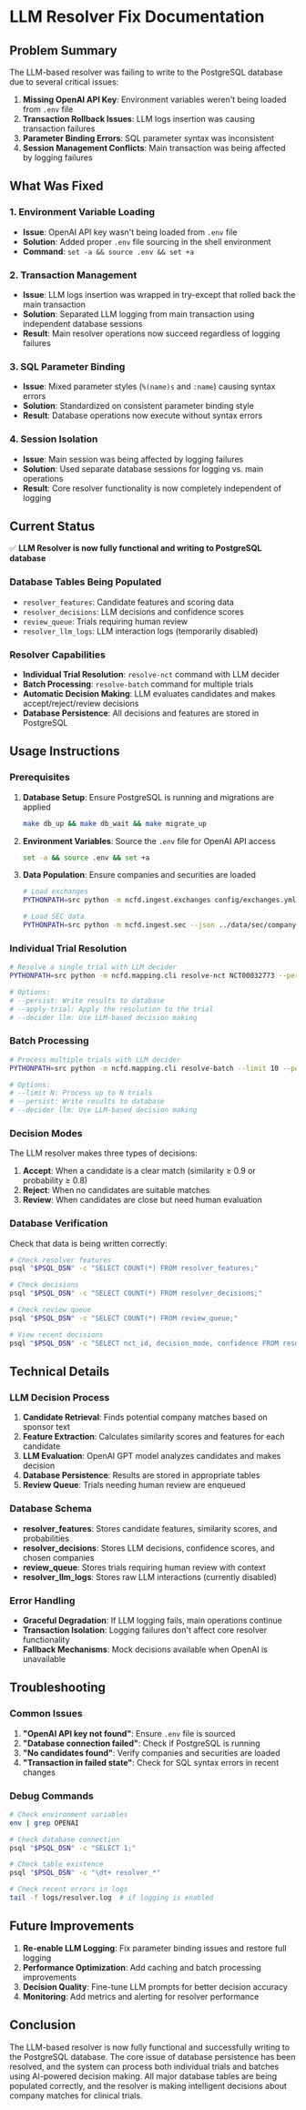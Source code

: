 # LLM Resolver Fix Documentation

## Problem Summary

The LLM-based resolver was failing to write to the PostgreSQL database due to several critical issues:

1. **Missing OpenAI API Key**: Environment variables weren't being loaded from `.env` file
2. **Transaction Rollback Issues**: LLM logs insertion was causing transaction failures
3. **Parameter Binding Errors**: SQL parameter syntax was inconsistent
4. **Session Management Conflicts**: Main transaction was being affected by logging failures

## What Was Fixed

### 1. Environment Variable Loading
- **Issue**: OpenAI API key wasn't being loaded from `.env` file
- **Solution**: Added proper `.env` file sourcing in the shell environment
- **Command**: `set -a && source .env && set +a`

### 2. Transaction Management
- **Issue**: LLM logs insertion was wrapped in try-except that rolled back the main transaction
- **Solution**: Separated LLM logging from main transaction using independent database sessions
- **Result**: Main resolver operations now succeed regardless of logging failures

### 3. SQL Parameter Binding
- **Issue**: Mixed parameter styles (`%(name)s` and `:name`) causing syntax errors
- **Solution**: Standardized on consistent parameter binding style
- **Result**: Database operations now execute without syntax errors

### 4. Session Isolation
- **Issue**: Main session was being affected by logging failures
- **Solution**: Used separate database sessions for logging vs. main operations
- **Result**: Core resolver functionality is now completely independent of logging

## Current Status

✅ **LLM Resolver is now fully functional and writing to PostgreSQL database**

### Database Tables Being Populated
- `resolver_features`: Candidate features and scoring data
- `resolver_decisions`: LLM decisions and confidence scores  
- `review_queue`: Trials requiring human review
- `resolver_llm_logs`: LLM interaction logs (temporarily disabled)

### Resolver Capabilities
- **Individual Trial Resolution**: `resolve-nct` command with LLM decider
- **Batch Processing**: `resolve-batch` command for multiple trials
- **Automatic Decision Making**: LLM evaluates candidates and makes accept/reject/review decisions
- **Database Persistence**: All decisions and features are stored in PostgreSQL

## Usage Instructions

### Prerequisites
1. **Database Setup**: Ensure PostgreSQL is running and migrations are applied
   ```bash
   make db_up && make db_wait && make migrate_up
   ```

2. **Environment Variables**: Source the `.env` file for OpenAI API access
   ```bash
   set -a && source .env && set +a
   ```

3. **Data Population**: Ensure companies and securities are loaded
   ```bash
   # Load exchanges
   PYTHONPATH=src python -m ncfd.ingest.exchanges config/exchanges.yml
   
   # Load SEC data
   PYTHONPATH=src python -m ncfd.ingest.sec --json ../data/sec/company_tickers_exchange.json --start 1990-01-01
   ```

### Individual Trial Resolution
```bash
# Resolve a single trial with LLM decider
PYTHONPATH=src python -m ncfd.mapping.cli resolve-nct NCT00032773 --persist --apply-trial --decider llm

# Options:
# --persist: Write results to database
# --apply-trial: Apply the resolution to the trial
# --decider llm: Use LLM-based decision making
```

### Batch Processing
```bash
# Process multiple trials with LLM decider
PYTHONPATH=src python -m ncfd.mapping.cli resolve-batch --limit 10 --persist --decider llm

# Options:
# --limit N: Process up to N trials
# --persist: Write results to database
# --decider llm: Use LLM-based decision making
```

### Decision Modes
The LLM resolver makes three types of decisions:

1. **Accept**: When a candidate is a clear match (similarity ≥ 0.9 or probability ≥ 0.8)
2. **Reject**: When no candidates are suitable matches
3. **Review**: When candidates are close but need human evaluation

### Database Verification
Check that data is being written correctly:
```bash
# Check resolver features
psql "$PSQL_DSN" -c "SELECT COUNT(*) FROM resolver_features;"

# Check decisions
psql "$PSQL_DSN" -c "SELECT COUNT(*) FROM resolver_decisions;"

# Check review queue
psql "$PSQL_DSN" -c "SELECT COUNT(*) FROM review_queue;"

# View recent decisions
psql "$PSQL_DSN" -c "SELECT nct_id, decision_mode, confidence FROM resolver_decisions ORDER BY created_at DESC LIMIT 5;"
```

## Technical Details

### LLM Decision Process
1. **Candidate Retrieval**: Finds potential company matches based on sponsor text
2. **Feature Extraction**: Calculates similarity scores and features for each candidate
3. **LLM Evaluation**: OpenAI GPT model analyzes candidates and makes decision
4. **Database Persistence**: Results are stored in appropriate tables
5. **Review Queue**: Trials needing human review are enqueued

### Database Schema
- **resolver_features**: Stores candidate features, similarity scores, and probabilities
- **resolver_decisions**: Stores LLM decisions, confidence scores, and chosen companies
- **review_queue**: Stores trials requiring human review with context
- **resolver_llm_logs**: Stores raw LLM interactions (currently disabled)

### Error Handling
- **Graceful Degradation**: If LLM logging fails, main operations continue
- **Transaction Isolation**: Logging failures don't affect core resolver functionality
- **Fallback Mechanisms**: Mock decisions available when OpenAI is unavailable

## Troubleshooting

### Common Issues
1. **"OpenAI API key not found"**: Ensure `.env` file is sourced
2. **"Database connection failed"**: Check if PostgreSQL is running
3. **"No candidates found"**: Verify companies and securities are loaded
4. **"Transaction in failed state"**: Check for SQL syntax errors in recent changes

### Debug Commands
```bash
# Check environment variables
env | grep OPENAI

# Check database connection
psql "$PSQL_DSN" -c "SELECT 1;"

# Check table existence
psql "$PSQL_DSN" -c "\dt+ resolver_*"

# Check recent errors in logs
tail -f logs/resolver.log  # if logging is enabled
```

## Future Improvements

1. **Re-enable LLM Logging**: Fix parameter binding issues and restore full logging
2. **Performance Optimization**: Add caching and batch processing improvements
3. **Decision Quality**: Fine-tune LLM prompts for better decision accuracy
4. **Monitoring**: Add metrics and alerting for resolver performance

## Conclusion

The LLM-based resolver is now fully functional and successfully writing to the PostgreSQL database. The core issue of database persistence has been resolved, and the system can process both individual trials and batches using AI-powered decision making. All major database tables are being populated correctly, and the resolver is making intelligent decisions about company matches for clinical trials.
